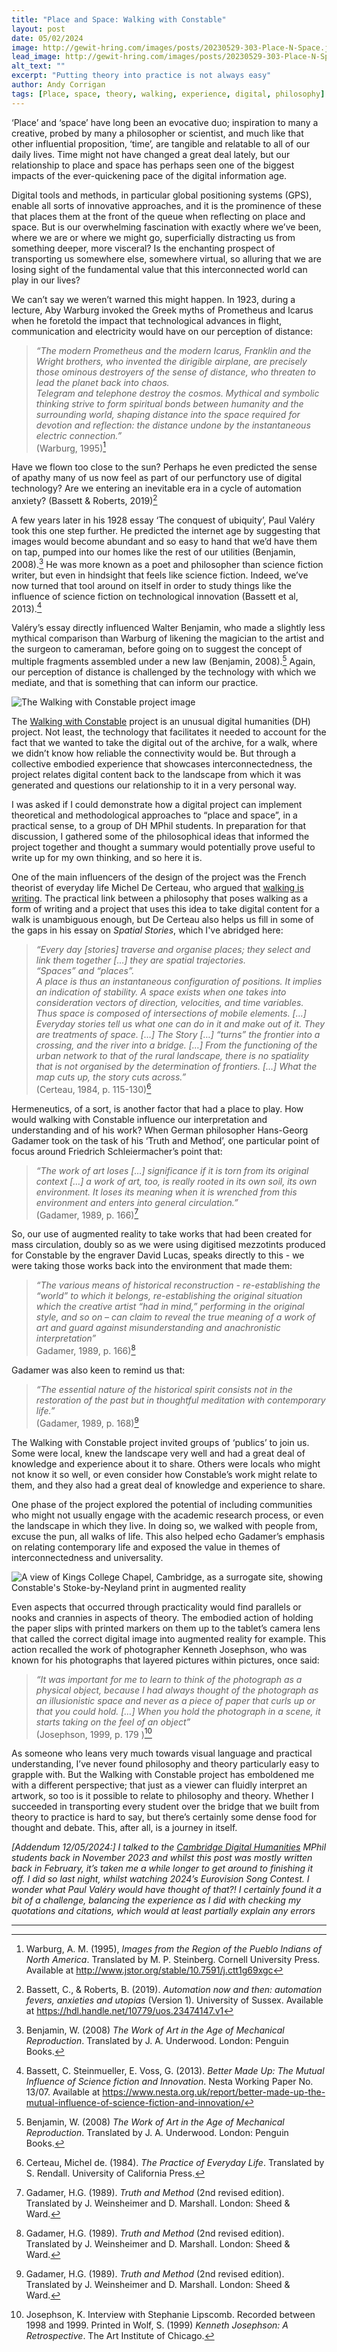 ```yaml
---
title: "Place and Space: Walking with Constable"
layout: post
date: 05/02/2024
image: http://gewit-hring.com/images/posts/20230529-303-Place-N-Space.jpg
lead_image: http://gewit-hring.com/images/posts/20230529-303-Place-N-Space.jpg
alt_text: ""
excerpt: "Putting theory into practice is not always easy"
author: Andy Corrigan
tags: [Place, space, theory, walking, experience, digital, philosophy]
---
```

‘Place’ and ‘space’ have long been an evocative duo; inspiration to many a creative, probed by many a philosopher or scientist, and much like that other influential proposition, ‘time’, are tangible and relatable to all of our daily lives. Time might not have changed a great deal lately, but our relationship to place and space has perhaps seen one of the biggest impacts of the ever-quickening pace of the digital information age. 

Digital tools and methods, in particular global positioning systems (GPS), enable all sorts of innovative approaches, and it is the prominence of these that places them at the front of the queue when reflecting on place and space. But is our overwhelming fascination with exactly where we’ve been, where we are or where we might go, superficially distracting us from something deeper, more visceral? Is the enchanting prospect of transporting us somewhere else, somewhere virtual, so alluring that we are losing sight of the fundamental value that this interconnected world can play in our lives?

We can’t say we weren’t warned this might happen. In 1923, during a lecture, Aby Warburg invoked the Greek myths of Prometheus and Icarus when he foretold the impact that technological advances in flight, communication and electricity would have on our perception of distance:

> *“The modern Prometheus and the modern Icarus, Franklin and the Wright brothers, who invented the dirigible airplane, are precisely those ominous destroyers of the sense of distance, who threaten to lead the planet back into chaos.  
> Telegram and telephone destroy the cosmos. Mythical and symbolic thinking strive to form spiritual bonds between humanity and the surrounding world, shaping distance into the space required for devotion and reflection: the distance undone by the instantaneous electric connection.”*  
> (Warburg, 1995)[^1]  

Have we flown too close to the sun? Perhaps he even predicted the sense of apathy many of us now feel as part of our perfunctory use of digital technology? Are we entering an inevitable era in a cycle of automation anxiety? (Bassett & Roberts, 2019)[^2]

A few years later in his 1928 essay ‘The conquest of ubiquity’, Paul Valéry took this one step further. He predicted the internet age by suggesting that images would become abundant and so easy to hand that we’d have them on tap, pumped into our homes like the rest of our utilities (Benjamin, 2008).[^3] He was more known as a poet and philosopher than science fiction writer, but even in hindsight that feels like science fiction. Indeed, we’ve now turned that tool around on itself in order to study things like the influence of science fiction on technological innovation (Bassett et al, 2013).[^4]

Valéry’s essay directly influenced Walter Benjamin, who made a slightly less mythical comparison than Warburg of likening the magician to the artist and the surgeon to cameraman, before going on to suggest the concept of multiple fragments assembled under a new law (Benjamin, 2008).[^3] Again, our perception of distance is challenged by the technology with which we mediate, and that is something that can inform our practice.

![The Walking with Constable project image]({{site.url}}/images/general/Constable-Collection.png)

The [Walking with Constable](https://walking-the-landscape.fitzmuseum.cam.ac.uk/) project is an unusual digital humanities (DH) project. Not least, the technology that facilitates it needed to account for the fact that we wanted to take the digital out of the archive, for a walk, where we didn’t know how reliable the connectivity would be. But through a collective embodied experience that showcases interconnectedness, the project relates digital content back to the landscape from which it was generated and questions our relationship to it in a very personal way. 

I was asked if I could demonstrate how a digital project can implement theoretical and methodological approaches to “place and space”, in a practical sense, to a group of DH MPhil students. In preparation for that discussion, I gathered some of the philosophical ideas that informed the project together and thought a summary would potentially prove useful to write up for my own thinking, and so here it is. 

One of the main influencers of the design of the project was the French theorist of everyday life Michel De Certeau, who argued that [walking is writing](https://walking-the-landscape.fitzmuseum.cam.ac.uk/blog/walking-stories/). The practical link between a philosophy that poses walking as a form of writing and a project that uses this idea to take digital content for a walk is unambiguous enough, but De Certeau also helps us fill in some of the gaps in his essay on *Spatial Stories*, which I've abridged here:

> *“Every day [stories] traverse and organise places; they select and link them together […] they are spatial trajectories.   
> “Spaces” and “places”.  
> A place is thus an instantaneous configuration of positions. It implies an indication of stability. A space exists when one takes into consideration vectors of direction, velocities, and time variables. Thus space is composed of intersections of mobile elements. […] Everyday stories tell us what one can do in it and make out of it. They are treatments of space. […] The Story […] “turns” the frontier into a crossing, and the river into a bridge. […] From the functioning of the urban network to that of the rural landscape, there is no spatiality that is not organised by the determination of frontiers. […] What the map cuts up, the story cuts across.”*  
> (Certeau, 1984, p. 115-130)[^5]  

Hermeneutics, of a sort, is another factor that had a place to play. How would walking with Constable influence our interpretation and understanding and of his work? When German philosopher Hans-Georg Gadamer took on the task of his ‘Truth and Method’, one particular point of focus around Friedrich Schleiermacher’s point that: 

> *“The work of art loses […] significance if it is torn from its original context […] a work of art, too, is really rooted in its own soil, its own environment. It loses its meaning when it is wrenched from this environment and enters into general circulation.”*  
> (Gadamer, 1989, p. 166)[^6]  

So, our use of augmented reality to take works that had been created for mass circulation, doubly so as we were using digitised mezzotints produced for Constable by the engraver David Lucas, speaks directly to this - we were taking those works back into the environment that made them: 

> *“The various means of historical reconstruction - re-establishing the “world” to which it belongs, re-establishing the original situation which the creative artist “had in mind,” performing in the original style, and so on – can claim to reveal the true meaning of a work of art and guard against misunderstanding and anachronistic interpretation”*  
> Gadamer, 1989, p. 166)[^6]  

Gadamer was also keen to remind us that: 

> *“The essential nature of the historical spirit consists not in the restoration of the past but in thoughtful meditation with contemporary life.”*  
> (Gadamer, 1989, p. 168)[^6]  

The Walking with Constable project invited groups of ‘publics’ to join us. Some were local, knew the landscape very well and had a great deal of knowledge and experience about it to share. Others were locals who might not know it so well, or even consider how Constable’s work might relate to them, and they also had a great deal of knowledge and experience to share.

One phase of the project explored the potential of including communities who might not usually engage with the academic research process, or even the landscape in which they live. In doing so, we walked with people from, excuse the pun, all walks of life. This also helped echo Gadamer’s emphasis on relating contemporary life and exposed the value in themes of interconnectedness and universality.

![A view of Kings College Chapel, Cambridge, as a surrogate site, showing Constable's Stoke-by-Neyland print in augmented reality]({{site.url}}/images/posts/Constable-Kings.jpg)

Even aspects that occurred through practicality would find parallels or nooks and crannies in aspects of theory. The embodied action of holding the paper slips with printed markers on them up to the tablet’s camera lens that called the correct digital image into augmented reality for example. This action recalled the work of photographer Kenneth Josephson, who was known for his photographs that layered pictures within pictures, once said:

> *“It was important for me to learn to think of the photograph as a physical object, because I had always thought of the photograph as an illusionistic space and never as a piece of paper that curls up or that you could hold. […] When you hold the photograph in a scene, it starts taking on the feel of an object”*   
> (Josephson, 1999, p. 179 )[^7]  

As someone who leans very much towards visual language and practical understanding, I’ve never found philosophy and theory particularly easy to grapple with. But the Walking with Constable project has emboldened me with a different perspective; that just as a viewer can fluidly interpret an artwork, so too is it possible to relate to philosophy and theory. Whether I succeeded in transporting every student over the bridge that we built from theory to practice is hard to say, but there’s certainly some dense food for thought and debate. This, after all, is a journey in itself.

*[Addendum 12/05/2024:] I talked to the [Cambridge Digital Humanities](https://www.cdh.cam.ac.uk/) MPhil students back in November 2023 and whilst this post was mostly written back in February, it’s taken me a while longer to get around to finishing it off. I did so last night, whilst watching 2024’s Eurovision Song Contest. I wonder what Paul Valéry would have thought of that?! I certainly found it a bit of a challenge, balancing the experience as I did with checking my quotations and citations, which would at least partially explain any errors*

*** 
[^1]: Warburg, A. M. (1995), *Images from the Region of the Pueblo Indians of North America*. Translated by M. P. Steinberg. Cornell University Press. Available at http://www.jstor.org/stable/10.7591/j.ctt1g69xgc 
[^2]: Bassett, C., & Roberts, B. (2019). *Automation now and then: automation fevers, anxieties and utopias* (Version 1). University of Sussex. Available at https://hdl.handle.net/10779/uos.23474147.v1
[^3]: Benjamin, W. (2008) *The Work of Art in the Age of Mechanical Reproduction*. Translated by J. A. Underwood. London: Penguin Books.
[^4]: Bassett, C. Steinmueller, E. Voss, G. (2013). *Better Made Up: The Mutual Influence of Science fiction and Innovation*. Nesta Working Paper No. 13/07. Available at https://www.nesta.org.uk/report/better-made-up-the-mutual-influence-of-science-fiction-and-innovation/
[^5]: Certeau, Michel de. (1984). *The Practice of Everyday Life*. Translated by S. Rendall. University of California Press.  
[^6]: Gadamer, H.G. (1989). *Truth and Method* (2nd revised edition). Translated by J. Weinsheimer and D. Marshall. London: Sheed & Ward.  
[^7]: Josephson, K. Interview with Stephanie Lipscomb. Recorded between 1998 and 1999. Printed in Wolf, S. (1999) *Kenneth Josephson: A Retrospective*. The Art Institute of Chicago.
